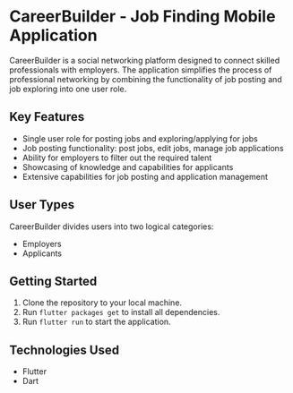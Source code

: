 <!DOCTYPE html>
<html>
  <head>

  </head>
  <body>
    <h1>CareerBuilder - Job Finding Mobile Application</h1>
    <p>
      CareerBuilder is a social networking platform designed to connect skilled professionals with employers. The application simplifies the process of professional networking by combining the functionality of job posting and job exploring into one user role.
    </p>
    <h2>Key Features</h2>
    <ul>
      <li>Single user role for posting jobs and exploring/applying for jobs</li>
      <li>Job posting functionality: post jobs, edit jobs, manage job applications</li>
      <li>Ability for employers to filter out the required talent</li>
      <li>Showcasing of knowledge and capabilities for applicants</li>
      <li>Extensive capabilities for job posting and application management</li>
    </ul>
    <h2>User Types</h2>
    <p>CareerBuilder divides users into two logical categories:</p>
    <ul>
      <li>Employers</li>
      <li>Applicants</li>
    </ul>
    <h2>Getting Started</h2>
    <ol>
      <li>Clone the repository to your local machine.</li>
      <li>Run <code>flutter packages get</code> to install all dependencies.</li>
      <li>Run <code>flutter run</code> to start the application.</li>
    </ol>
    <h2>Technologies Used</h2>
    <ul>
      <li>Flutter</li>
      <li>Dart</li>
    </ul>
  </body>
</html>
